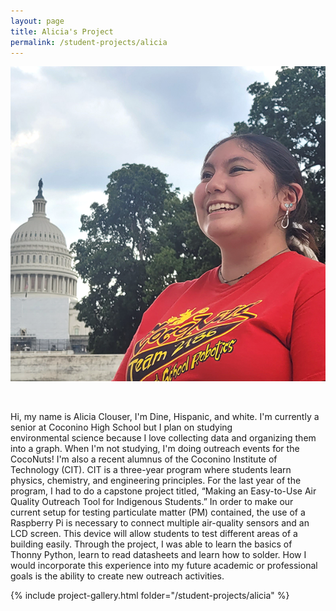 ```yaml
---
layout: page
title: Alicia's Project
permalink: /student-projects/alicia
---
```


![Alicia](/assets/team/alicia.png)

<br>

Hi, my name is Alicia Clouser, I'm Dine, Hispanic, and white. I'm currently a senior at Coconino High School but I plan on studying environmental science because I love collecting data and organizing them into a graph. When I'm not studying, I'm doing outreach events for the CocoNuts! I'm also a recent alumnus of the Coconino Institute of Technology (CIT). CIT is a three-year program where students learn physics, chemistry, and engineering principles. For the last year of the program, I had to do a capstone project titled, “Making an Easy-to-Use Air Quality Outreach Tool for Indigenous Students.” In order to make our current setup for testing particulate matter (PM) contained, the use of a Raspberry Pi is necessary to connect multiple air-quality sensors and an LCD screen. This device will allow students to test different areas of a building easily. Through the project, I was able to learn the basics of Thonny Python, learn to read datasheets and learn how to solder. How I would incorporate this experience into my future academic or professional goals is the ability to create new outreach activities.

{% include project-gallery.html folder="/student-projects/alicia" %}
